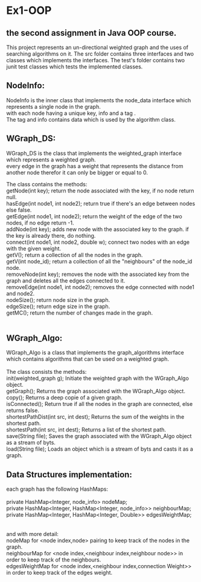 # Ex1-OOP
## the second assignment in Java OOP course.
This project represents an un-directional weighted graph and the uses of searching algorithms on it.
The src folder contains three interfaces and two classes which implements the interfaces.
The test's folder contains two junit test classes which tests the implemented classes.

## NodeInfo:
NodeInfo is the inner class that implements the node_data interface which represents a single node in the graph.<br>
with each node having a unique key, info and a tag . <br>
The tag and info contains data which is used by the algorithm class.<br>

## WGraph_DS:
WGraph_DS is the class that implements the weighted_graph interface which represents a weighted graph.<br>
every edge in the graph has a weight that represents the distance from another node therefor it can only be bigger or equal to 0.<br>

The class contains the methods:<br>
getNode(int key); return the node associated with the key, if no node return null.<br>
hasEdge(int node1, int node2); return true if there's an edge between nodes else false.<br>
getEdge(int node1, int node2); return the weight of the edge of the two nodes, if no edge return -1.<br>
addNode(int key); adds new node with the associated key to the graph. if the key is already there, do nothing.<br>
connect(int node1, int node2, double w); connect two nodes with an edge with the given weight.<br>
getV(); return a collection of all the nodes in the graph.<br>
getV(int node_id); return a collection of all the "neighbours" of the node_id node.<br>
removeNode(int key); removes the node with the associated key from the graph and deletes all the edges connected to it.<br>
removeEdge(int node1, int node2); removes the edge connected with node1 and node2.<br>
nodeSize(); return node size in the graph.<br>
edgeSize(); return edge size in the graph.<br>
getMC(); return the number of changes made in the graph.<br>
<br>
## WGraph_Algo:<br>
WGraph_Algo is a class that implements the graph_algorithms interface which contains algorithms that can be used on a weighted graph.<br>
<br>
The class consists the methods:<br>
init(weighted_graph g); Initiate the weighted graph with the WGraph_Algo object.<br>
getGraph(); Returns the graph associated with the WGraph_Algo object.<br>
copy(); Returns a deep copie of a given graph.<br>
isConnected(); Return true if all the nodes in the graph are connected, else returns false.<br>
shortestPathDist(int src, int dest); Returns the sum of the weights in the shortest path.<br>
shortestPath(int src, int dest); Returns a list of the shortest path.<br>
save(String file); Saves the graph associated with the WGraph_Algo object as a stream of byts.<br>
load(String file); Loads an object which is a stream of byts and casts it as a graph.<br>

## Data Structures implementation:
each graph has the following HashMaps:<br>
<br>
private HashMap<Integer, node_info>  nodeMap;<br>
private HashMap<Integer, HashMap<Integer, node_info>> neighbourMap;<br>
private HashMap<Integer, HashMap<Integer, Double>> edgesWeightMap;<br>
<br>    
and with more detail:   
nodeMap for <node index,node> pairing to keep track of the nodes in the graph.<br>
neighbourMap for <node index,<neighbour index,neighbour node>> in order to keep track of the neighbours.<br>
edgesWeightMap for <node index,<neighbour index,connection Weight>> in order to keep track of the edges weight.<br>

